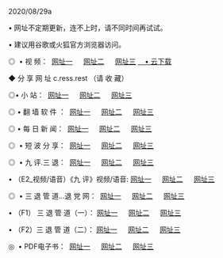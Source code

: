 <p>2020/08/29a
<p>• 网址不定期更新，连不上时，请不同时间再试试。
<p>• 建议用谷歌或火狐官方浏览器访问。
<p>◎  • 视 频： 
<a href="http://tcy.fasoclash.com/" target="_blank">网址一</a> 　 
<a href="http://tby.fasoclash.com/" target="_blank">网址二</a> 　 
<a href="http://tay.fasoclash.com/b.html" target="_blank">网址三</a>
<a href="https://disk.yandex.ru/d/wIUK0uxc3Gk4Ng" target="_blank">　• 云下载 </a></p>
<p>◆ 分 享 网 址  c.ress.rest   （请 收 藏） </p>

<p>◎•  小 站：  
<a href="http://tcy.fasoclash.com/f.html" target="_blank">网址一</a> 　 
<a href="http://tby.fasoclash.com/h.html" target="_blank">网址二</a> 　 
<a href="http://tay.fasoclash.com/k/" target="_blank">网址三</a></p><p>

<p>◎  • 翻 墙 软 件 ：  
<a href="http://tcy.fasoclash.com/ff/" target="_blank">网址一</a> 　 
<a href="http://tby.fasoclash.com/s/read/a1_nd.html" target="_blank">网址二</a> 　 
<a href="http://tay.fasoclash.com/ff/index.html" target="_blank">网址三</a></p>
<p>◎  • 每 日 新 闻：  
<a href="http://tcy.fasoclash.com/day/" target="_blank">网址一</a> 　 
<a href="http://tby.fasoclash.com/day/" target="_blank">网址二</a> 　 
<a href="http://tay.fasoclash.com/day/index.html" target="_blank">网址三</a></p>
<p>◎   • 短 波 分 享：  
<a href="http://tcy.fasoclash.com/h/" target="_blank">网址一</a> 　 
<a href="http://tay.fasoclash.com/h/" target="_blank">网址二</a> 　 
<a href="http://tby.fasoclash.com/h/index.html" target="_blank">网址三</a></p>
<p>◎   • 九 评.三 退：  
<a href="http://tcy.fasoclash.com/t/" target="_blank">网址一</a> 　 
<a href="http://tay.fasoclash.com/v2/index.html" target="_blank">网址二</a> 　 
<a href="http://tby.fasoclash.com/tt/index.html" target="_blank">网址三</a> 　</p>
<p>  • （E2_视频/语音）《九 评》视频/语音: 
<a href="http://tcy.fasoclash.com/7738.html" target="_blank">网址一</a> 　 
<a href="http://tay.fasoclash.com/7614.html" target="_blank">网址二</a> 　 
<a href="http://tby.fasoclash.com/7633.html" target="_blank">网址三</a></p>
<p>◎   • 三 退 管 道...退 党 网：  
<a href="http://tcy.fasoclash.com/go/td1.html" target="_blank">网址一</a> 　 
<a href="http://tay.fasoclash.com/go/td2.html" target="_blank">网址二</a> 　 
<a href="http://tby.fasoclash.com/go/td3.html" target="_blank">网址三</a></p>
<p>  • （F1） 三 退 管 道（一）： 
<a href="http://tcy.fasoclash.com/dd/" target="_blank">网址一</a> 　 
<a href="http://tay.fasoclash.com/s/read/a1_tdx.html" target="_blank">网址二</a> 　 
<a href="http://tby.fasoclash.com/dd/" target="_blank">网址三</a></p>
<p>  • （F2）三 退 管 道（二）： 
<a href="http://tay.fasoclash.com/d/" target="_blank">网址一</a> 　 
<a href="http://tcy.fasoclash.com/d/index.html" target="_blank">网址二</a> 　 
<a href="http://tby.fasoclash.com/d/" target="_blank">网址三</a></p>
<p>◎   • PDF电子书：  
<a href="http://tcy.fasoclash.com/p/" target="_blank">网址一</a> 　 
<a href="http://tby.fasoclash.com/p/index.html" target="_blank">网址二</a> 　 
<a href="http://tay.fasoclash.com/p/" target="_blank">网址三</a></p>
